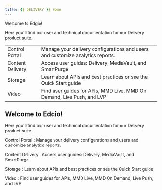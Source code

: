 ```yaml
---
title: {{ DELIVERY }} Home
---
```


Welcome to Edgio!

Here you'll find our user and technical documentation for our Delivery product suite.

|   |   |
|---|---|
|Control Portal| Manage your delivery configurations and users and customize analytics reports.|
|Content Delivery| Access user guides: Delivery, MediaVault, and SmartPurge|
|Storage| Learn about APIs and best practices or see the Quick Start guide|
|Video| Find user guides for APIs, MMD Live, MMD On Demand, Live Push, and LVP|

## Welcome to Edgio!

Here you'll find our user and technical documentation for our Delivery product suite.


Control Portal
: Manage your delivery configurations and users and customize analytics reports.

Content Delivery
: Access user guides: Delivery, MediaVault, and SmartPurge

Storage
: Learn about APIs and best practices or see the Quick Start guide

Video
: Find user guides for APIs, MMD Live, MMD On Demand, Live Push, and LVP
